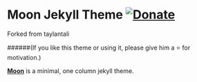 # Moon Jekyll Theme [![Donate](https://img.shields.io/badge/paypal-donate-blue.svg)](https://www.paypal.me/taylantatli/0usd)  
Forked from taylantali
    
######(If you like this theme or using it, please give him a :star: for motivation.)

**[Moon](https://taylantatli.github.io/Moon)** is a minimal, one column jekyll theme.
